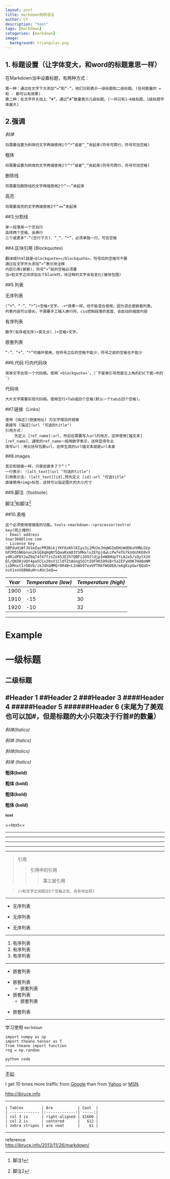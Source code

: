 ```yaml
---
layout: post
title: markdown简明语法
author: CY
description: "test"
tags: [markdown]
categories: [markdown]
image:
  background: triangular.png
---
```



## 1. 标题设置（让字体变大，和word的标题意思一样）
在Markdown当中设置标题，有两种方式：

	第一种：通过在文字下方添加“=”和“-”，他们分别表示一级标题和二级标题。(任何数量的 = 和 - 都可以有效果)
	第二种：在文字开头加上 “#”，通过“#”数量表示几级标题。(一共只有1~6级标题，1级标题字体最大)

## 2.强调
*斜体*             

	将需要设置为斜体的文字两端使用1个“*”或者“_”夹起来(符号可跨行，符号可加空格)
粗体

	将需要设置为斜体的文字两端使用2个“*”或者“_”夹起来(符号可跨行，符号可加空格)
删除线

	将需要加删除线的文字两端使用2个“~~”夹起来
高亮
	
	将需要高亮的文字两端使用2个“==”夹起来

##3.分割线

	单一段落用一个空白行
	连续两个空格，会换行
	三个或更多“-”(空行下方)、“_”、“*”，必须单独一行，可含空格

##4.区块引用 (Blockquotes)

	翻译成html就是<blockquote></blockquote>，符号后的空格可不要
	通过在文字开头添加“>”表示块注释
	内层引用(嵌套)，符号“>”前的空格必须要
	当>和文字之间添加五个blank时，块注释的文字会有变化(被块包围)

##5.列表

无序列表

	(“+”、“-”、“*”)+空格+文字。-+*效果一样，但不能混合使用，因为混合是嵌套列表。
	列表内容可以很长，不需要手工输入换行符，css控制段落的宽度，会自动的缩放内容
有序列表

	数字(有序或无序)+英文点(.)+空格+文字。
嵌套列表

	“-”、“+”、“*”可循环使用，但符号之后的空格不能少，符号之前的空格也不能少
##6.代码
行内代码块

	简单文字出现一个代码框。使用`<blockquote>`。（`不是单引号而是左上角的ESC下面~中的`）
代码块

	大片文字需要实现代码框。使用空行+Tab或四个空格(默认一个tab占四个空格)。

##7.链接（Links）

	使用 [描述](链接地址) 为文字增加外链接	
	直接写 [描述](url "可选的title")
    引用方式：
		先定义 [ref_name]:url，然后在需要写入url的地方，这样使用[锚文本][ref_name]，通常的ref_name一般用数字表示，这样显得专业
    简写url：用尖括号包裹url，这样生成的url锚文本就是url本身
##8.images

	其实和链接一样，只是前面多了个“！”	
	一行表示: ![alt_text](url "可选的title")
    引用表示法: ![alt_text][id],预先定义 [id]:url "可选title"
    直接使用<img>标签，这样可以指定图片的大小尺寸
##9.脚注（footnote）

脚注[^1]和脚注[^2]
[^1]:脚注1
[^2]:脚注2
	
##10.表格

	这个必须使用增强版的功能。tools->markdown-->processor(extra)
	key(网上搜的）
	- Email address
	Soar360@live.com
	- License key
	GBPduHjWfJU1mZqcPM3BikjYKF6xKhlKIys3i1MU2eJHqWGImDHzWdD6xhMNLGVp
	bP2M5SN6bnxn2kSE8qHqNY5QaaRxmO3YSMHxlv2EYpjdwLcPwfeTG7kUdnhKE0vV
	y4RidP6Y2wZ0q74f47fzsZo45JE2hfQBFi2O9Jldjp1mW8HUpTtLA2a5/sQytXJU
	Ql/QKO0jUQY4pa5CCx20sV1ClOTZtAGngSOJtIOFXK599sBr5aIEFyH0K7H4BoNM
	iiDMnxt1rD8Vb/ikJdhGMMQr0R4B+L3nWU97eaVPTRKfWGDE8/eAgKzpGwrQQoD+
	nzX1xoVQ8NAuH+s4UcSeQ==

| *Year* | *Temperature (low)* | *Temperature (high)* |
|------|-----|----|
| 1900 | -10 | 25 |
| 1910 | -15 | 30 |
| 1920 | -10 | 32 |
-----

Example
===============
一级标题
=
二级标题
-
#Header 1
##Header 2
###Header 3
####Header 4
#####Header 5
######Header 6 (末尾为了美观也可以加#，但是标题的大小只取决于行首#的数量）
--------------------------------------------------------------------
*斜体(Italics)*

*斜体
(Italics)*

_斜体(Italics)_

_斜体
(Italics)_

**粗体(bold)**

**粗体
(bold)**

__粗体(bold)__

__粗体
(bold)__

~~text~~

==text==
*******************************************************************
---
***
___
-------------------------------------------------------------------
>引用
 >>引用中的引用
 >>>第三层引用

>     (>和文字之间超过5个空格之后，会有块出现)
******************************************************************
- 无序列表
+ 无序列表
* 无序列表
___

1. 有序列表
3. 有序列表
5. 有序列表
___

- 嵌套列表
 + 嵌套列表
     - 嵌套列表
 + 嵌套列表
     * 嵌套列表
- 嵌套列表
___
学习使用 `markdown`

<!--lang:python-->
    import numpy as np
	import theano.tensor as T
	from theano import function
	rng = np.random

```
python code
```

---
[不如](http://bruce-sha.github.io "不如的博客")

I get 10 times more traffic from [Google][1] than from [Yahoo][2] or [MSN][3].  

[1]: http://google.com/        "Google" 
[2]: http://search.yahoo.com/  "Yahoo Search" 
[3]: http://search.msn.com/    "MSN Search"

<http://ibruce.info>

------
	| Tables        | Are           | Cool  |
	| ------------- |:-------------:| -----:|
	| col 3 is      | right-aligned | $1600 |
	| col 2 is      | centered      |   $12 |
	| zebra stripes | are neat      |    $1 |
----------------

reference  
http://ibruce.info/2013/11/26/markdown/ 






	